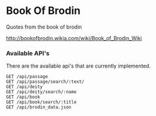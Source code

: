 # Book Of Brodin
Quotes from the book of brodin

http://bookofbrodin.wikia.com/wiki/Book_of_Brodin_Wiki

### Available API's
There are the available api's that are currently implemented. 

```
GET /api/passage
GET /api/passage/search/:text/
GET /api/deity
GET /api/deity/search/:name
GET /api/book
GET /api/book/search/:title
GET /api/brodin_data.json
```
